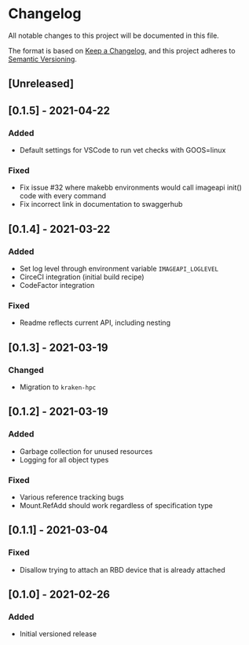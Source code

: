 # Changelog
All notable changes to this project will be documented in this file.

The format is based on [Keep a Changelog](https://keepachangelog.com/en/1.0.0/),
and this project adheres to [Semantic Versioning](https://semver.org/spec/v2.0.0.html).

## [Unreleased]

## [0.1.5] - 2021-04-22
### Added
- Default settings for VSCode to run vet checks with GOOS=linux
### Fixed
- Fix issue #32 where makebb environments would call imageapi init() code with every command
- Fix incorrect link in documentation to swaggerhub

## [0.1.4] - 2021-03-22
### Added
- Set log level through environment variable `IMAGEAPI_LOGLEVEL`
- CirceCI integration (initial build recipe)
- CodeFactor integration
### Fixed
- Readme reflects current API, including nesting

## [0.1.3] - 2021-03-19
### Changed
- Migration to `kraken-hpc`

## [0.1.2] - 2021-03-19
### Added
- Garbage collection for unused resources
- Logging for all object types
### Fixed
- Various reference tracking bugs
- Mount.RefAdd should work regardless of specification type

## [0.1.1] - 2021-03-04
### Fixed
- Disallow trying to attach an RBD device that is already attached

## [0.1.0] - 2021-02-26
### Added
- Initial versioned release
